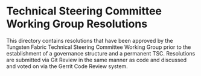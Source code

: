 Technical Steering Committee Working Group Resolutions
======================================================

This directory contains resolutions that have been approved by the Tungsten Fabric
Technical Steering Committee Working Group prior to the establishment of a
governance structure and a permanent TSC. Resolutions are submitted via Git
Review in the same manner as code and discussed and voted on via the Gerrit
Code Review system.
